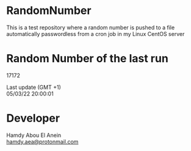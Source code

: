 # RandomNumber    
This is a test repository where a random number is pushed to a file automatically passwordless from a cron job in my Linux CentOS server    
# Random Number of the last run   
17172
      
Last update (GMT +1)    
05/03/22 20:00:01
# Developer    
Hamdy Abou El Anein   
hamdy.aea@protonmail.com
